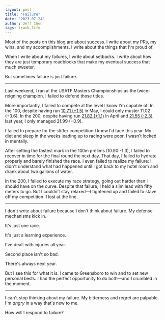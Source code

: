 ```yaml
---
layout: post
title: "Failure"
date: "2023-07-24"
author: Jeff Chen
tags: track,life
---
```


Most of the posts on this blog are about success.
I write about my PRs, my wins, and my accomplishments.
I write about the things that I'm proud of.

When I write about my failures, I write about setbacks.
I write about how they are just temporary roadblocks that make my eventual success that much sweeter.

But sometimes failure is just failure.

<!-- excerpt -->

---

Last weekend, I ran at the USATF Masters Championships as the twice-reigning champion.
I failed to defend those titles.

More importantly, I failed to compete at the level I know I'm capable of.
In the 100, despite having run [10.71 (+1.5)](/posts/Meet-Report-2023-Lee-University-Last-Chance/) in May, I could only muster 11.02 (+3.6).
In the 200, despite having run [21.82 (+1.1)](/posts/Meet-Report-2023-Mountain-Laurel-Invitational/) in April and [21.55 (-2.3)](/posts/Meet-Report-2022-Mountain-Laurel-Invitational/) last year, I only managed 21.99 (+0.9).

I failed to prepare for the stiffer competition I knew I'd face this year.
My diet and sleep in the weeks leading up to racing were poor. I wasn't locked in mentally.

After setting the fastest mark in the 100m prelims (10.90 -1.3), I failed to recover in time for the final round the next day.
That day, I failed to hydrate properly and barely finished the race.
I even failed to realize my failure: I didn't understand what had happened until I got back to my hotel room and drank about two gallons of water.

In the 200, I failed to execute my race strategy, going out harder than I should have on the curve.
Despite that failure, I held a slim lead with fifty meters to go. But I couldn't stay relaxed—I tightened up and failed to stave off my competition.
I lost at the line.

---

I don't write about failure because I don't think about failure.
My defense mechanisms kick in.

It's just one race.

It's just a learning experience.

I've dealt with injuries all year.

Second place isn't so bad.

There's always next year.

But I see this for what it is. I came to Greensboro to win and to set new personal bests.
I had the perfect opportunity to do both—and I crumbled in the moment.

---

I can't stop thinking about my failure.
My bitterness and regret are palpable. I'm _angry_ in a way that's new to me.

How will I respond to failure?
